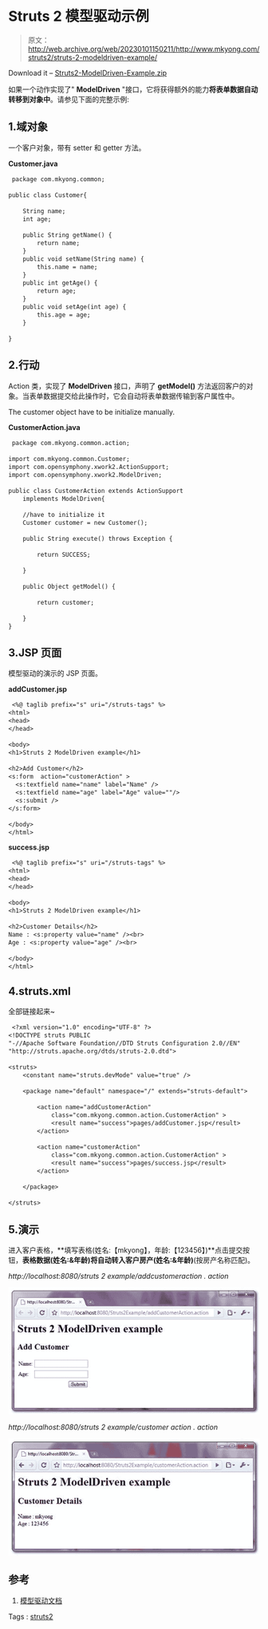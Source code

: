 # Struts 2 模型驱动示例

> 原文：<http://web.archive.org/web/20230101150211/http://www.mkyong.com/struts2/struts-2-modeldriven-example/>

Download it – [Struts2-ModelDriven-Example.zip](http://web.archive.org/web/20210506213157/http://www.mkyong.com/wp-content/uploads/2010/07/Struts2-ModelDriven-Example.zip)

如果一个动作实现了" **ModelDriven** "接口，它将获得额外的能力**将表单数据自动转移到对象中**。请参见下面的完整示例:

## 1.域对象

一个客户对象，带有 setter 和 getter 方法。

**Customer.java**

```
 package com.mkyong.common;

public class Customer{

	String name;
	int age;

	public String getName() {
		return name;
	}
	public void setName(String name) {
		this.name = name;
	}
	public int getAge() {
		return age;
	}
	public void setAge(int age) {
		this.age = age;
	}

} 
```

## 2.行动

Action 类，实现了 **ModelDriven** 接口，声明了 **getModel()** 方法返回客户的对象。当表单数据提交给此操作时，它会自动将表单数据传输到客户属性中。

The customer object have to be initialize manually.

**CustomerAction.java**

```
 package com.mkyong.common.action;

import com.mkyong.common.Customer;
import com.opensymphony.xwork2.ActionSupport;
import com.opensymphony.xwork2.ModelDriven;

public class CustomerAction extends ActionSupport 
	implements ModelDriven{

	//have to initialize it
	Customer customer = new Customer();

	public String execute() throws Exception {

		return SUCCESS;

	}

	public Object getModel() {

		return customer;

	}
} 
```

## 3.JSP 页面

模型驱动的演示的 JSP 页面。

**addCustomer.jsp**

```
 <%@ taglib prefix="s" uri="/struts-tags" %>
<html>
<head>
</head>

<body>
<h1>Struts 2 ModelDriven example</h1>

<h2>Add Customer</h2>
<s:form  action="customerAction" >
  <s:textfield name="name" label="Name" />
  <s:textfield name="age" label="Age" value=""/>
  <s:submit />
</s:form>

</body>
</html> 
```

**success.jsp**

```
 <%@ taglib prefix="s" uri="/struts-tags" %>
<html>
<head>
</head>

<body>
<h1>Struts 2 ModelDriven example</h1>

<h2>Customer Details</h2>
Name : <s:property value="name" /><br>
Age : <s:property value="age" /><br>

</body>
</html> 
```

## 4.struts.xml

全部链接起来~

```
 <?xml version="1.0" encoding="UTF-8" ?>
<!DOCTYPE struts PUBLIC
"-//Apache Software Foundation//DTD Struts Configuration 2.0//EN"
"http://struts.apache.org/dtds/struts-2.0.dtd">

<struts>
 	<constant name="struts.devMode" value="true" />

	<package name="default" namespace="/" extends="struts-default">

		<action name="addCustomerAction" 
			class="com.mkyong.common.action.CustomerAction" >
		    <result name="success">pages/addCustomer.jsp</result>
		</action>

		<action name="customerAction" 
			class="com.mkyong.common.action.CustomerAction" >
		    <result name="success">pages/success.jsp</result>
		</action>

	</package>

</struts> 
```

## 5.演示

进入客户表格，**填写表格(姓名:【mkyong】，年龄:【123456】)**点击提交按钮，**表格数据(姓名:&年龄)将自动转入客户房产(姓名:&年龄)**(按房产名称匹配)。

*http://localhost:8080/struts 2 example/addcustomeraction . action*

![Struts2 model driven example](img/dabcc893932d6c1501d31588f6581b27.png "Struts2-ModelDriven-Example1")

*http://localhost:8080/struts 2 example/customer action . action*

![Struts 2 model driven example](img/084c656f05803d68c4f7abc94bcbd933.png "Struts2-ModelDriven-Example2")

## 参考

1.  [模型驱动文档](http://web.archive.org/web/20210506213157/https://struts.apache.org/2.1.6/struts2-core/apidocs/com/opensymphony/xwork2/ModelDriven.html)

Tags : [struts2](http://web.archive.org/web/20210506213157/https://mkyong.com/tag/struts2/)<input type="hidden" id="mkyong-current-postId" value="6327">